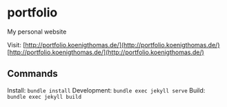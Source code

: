 # portfolio
My personal website

Visit:
[http://portfolio.koenigthomas.de/](http://portfolio.koenigthomas.de/)
[http://portfolio.koenigthomas.de/](http://portfolio.koenigthomas.de/)

## Commands
Install: `bundle install`
Development: `bundle exec jekyll serve`
Build: `bundle exec jekyll build`
